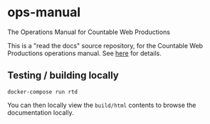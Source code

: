 # ops-manual
The Operations Manual for Countable Web Productions

This is a "read the docs" source repository, for the Countable Web Productions operations manual. See [here](https://countable-ops-manual.readthedocs.io) for details.

## Testing / building locally

```
docker-compose run rtd

```

You can then locally view the `build/html` contents to browse the documentation locally.

